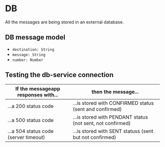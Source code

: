 # DB

All the messages are being stored in an external database.

## DB message model

- ``destination: String``
- ``message: String``
- ``number: Number``

## Testing the db-service connection

| If the messageapp responses with...      | then the message... |
| ------------- | ------------- | 
| ...a 200 status code|  ...is stored with CONFIRMED status (sent and confirmed) |  
| ...a 500 status code |  ...is stored with PENDANT status (not sent, not confirmed)  | 
| ...a 504 status code (server timeout)  |  ...is stored with SENT statuss (sent but not confirmed)   | 